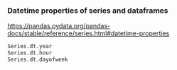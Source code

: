 ###  Datetime properties of series and dataframes


https://pandas.pydata.org/pandas-docs/stable/reference/series.html#datetime-properties




```python
Series.dt.year
Series.dt.hour
Series.dt.dayofweek
```

